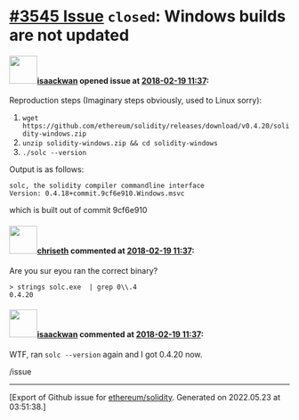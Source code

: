 # [\#3545 Issue](https://github.com/ethereum/solidity/issues/3545) `closed`: Windows builds are not updated

#### <img src="https://avatars.githubusercontent.com/u/1005813?v=4" width="50">[isaackwan](https://github.com/isaackwan) opened issue at [2018-02-19 11:37](https://github.com/ethereum/solidity/issues/3545):

Reproduction steps (Imaginary steps obviously, used to Linux sorry):

1. `wget https://github.com/ethereum/solidity/releases/download/v0.4.20/solidity-windows.zip`
2. `unzip solidity-windows.zip && cd solidity-windows`
3. `./solc --version`

Output is as follows:
```
solc, the solidity compiler commandline interface
Version: 0.4.18+commit.9cf6e910.Windows.msvc
```

which is built out of commit 9cf6e910

#### <img src="https://avatars.githubusercontent.com/u/9073706?v=4" width="50">[chriseth](https://github.com/chriseth) commented at [2018-02-19 11:37](https://github.com/ethereum/solidity/issues/3545#issuecomment-366693820):

Are you sur eyou ran the correct binary?
```
> strings solc.exe  | grep 0\\.4
0.4.20
```

#### <img src="https://avatars.githubusercontent.com/u/1005813?v=4" width="50">[isaackwan](https://github.com/isaackwan) commented at [2018-02-19 11:37](https://github.com/ethereum/solidity/issues/3545#issuecomment-366699078):

WTF, ran `solc --version` again and I got 0.4.20 now.

/issue


-------------------------------------------------------------------------------



[Export of Github issue for [ethereum/solidity](https://github.com/ethereum/solidity). Generated on 2022.05.23 at 03:51:38.]
